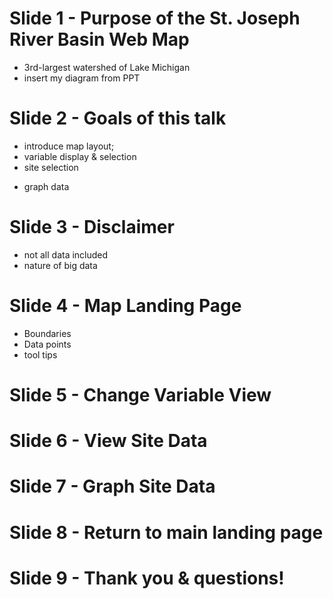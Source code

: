 # Slide 1 - Purpose of the St. Joseph River Basin Web Map

* 3rd-largest watershed of Lake Michigan
* insert my diagram from PPT

# Slide 2 - Goals of this talk

* introduce map layout; 
* variable display & selection
* site selection
- graph data

# Slide 3 - Disclaimer

* not all data included
* nature of big data

# Slide 4 - Map Landing Page

* Boundaries
* Data points
* tool tips

# Slide 5 - Change Variable View

# Slide 6 - View Site Data

# Slide 7 - Graph Site Data

# Slide 8 - Return to main landing page

# Slide 9 - Thank you & questions!
